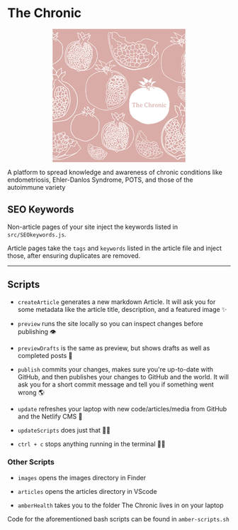 # The Chronic

<img src="./static/img/og-image.jpg" width="300" style="display: block; margin: auto;" />

A platform to spread knowledge and awareness of chronic conditions like endometriosis, Ehler-Danlos Syndrome, POTS, and those of the autoimmune variety

## SEO Keywords

Non-article pages of your site inject the keywords listed in `src/SEOkeywords.js`. 

Article pages take the `tags` and `keywords` listed in the article file and inject those, after ensuring duplicates are removed. 

---

## Scripts

- `createArticle` generates a new markdown Article. It will ask you for some metadata like the article title, description, and a featured image ✨

- `preview` runs the site locally so you can inspect changes before publishing 👁️

- `previewDrafts` is the same as preview, but shows drafts as well as completed posts 👀

- `publish` commits your changes, makes sure you're up-to-date with GitHub, and then publishes your changes to GitHub and the world. It will ask you for a short commit message and tell you if something went wrong 🌎

- `update` refreshes your laptop with new code/articles/media from GitHub and the Netlify CMS 🧙

- `updateScripts` does just that 🧙‍♂️

- `ctrl + c` stops anything running in the terminal 🙅‍♀️

### Other Scripts

- `images` opens the images directory in Finder

- `articles` opens the articles directory in VScode

- `amberHealth` takes you to the folder The Chronic lives in on your laptop

Code for the aforementioned bash scripts can be found in `amber-scripts.sh`
